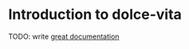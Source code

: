 # Introduction to dolce-vita

TODO: write [great documentation](http://jacobian.org/writing/what-to-write/)
